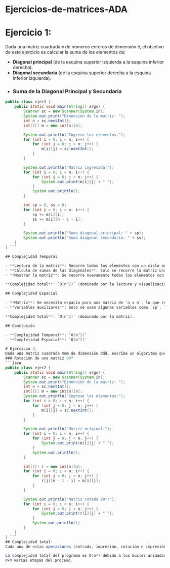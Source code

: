 # Ejercicios-de-matrices-ADA
# Ejercicio 1: 

Dada una matriz cuadrada `m` de números enteros de dimensión `d`, el objetivo de este ejercicio es calcular la suma de los elementos de:

- **Diagonal principal** (de la esquina superior izquierda a la esquina inferior derecha).
- **Diagonal secundaria** (de la esquina superior derecha a la esquina inferior izquierda).
- ### Suma de la Diagonal Principal y Secundaria
```Java
public class ejer1 {
    public static void main(String[] args) {
        Scanner sc = new Scanner(System.in);
        System.out.print("Dimension de la matriz: ");
        int n = sc.nextInt();
        int[][] m = new int[n][n];

        System.out.println("Ingrese los elementos:");
        for (int i = 0; i < n; i++) {
            for (int j = 0; j < n; j++) {
                m[i][j] = sc.nextInt();
            }
        }

        System.out.println("Matriz ingresada:");
        for (int i = 0; i < n; i++) {
            for (int j = 0; j < n; j++) {
                System.out.print(m[i][j] + " ");
            }
            System.out.println();
        }

        int sp = 0, ss = 0;
        for (int i = 0; i < n; i++) {
            sp += m[i][i];          
            ss += m[i][n - 1 - i];  
        }

        System.out.println("Suma diagonal principal: " + sp);
        System.out.println("Suma diagonal secundaria: " + ss);
    }
} ```

## Complejidad Temporal

- **Lectura de la matriz**: Recorre todos los elementos con un ciclo anidado, por lo que la complejidad es `O(n^2)`.
- **Cálculo de sumas de las diagonales**: Solo se recorre la matriz una vez, con complejidad `O(n)`.
- **Mostrar la matriz**: Se recorre nuevamente todos los elementos con complejidad `O(n^2)`.

**Complejidad total**: `O(n^2)` (dominado por la lectura y visualización de la matriz).

## Complejidad Espacial

- **Matriz**: Se necesita espacio para una matriz de `n x n`, lo que requiere `O(n^2)` de espacio.
- **Variables auxiliares**: Solo se usan algunas variables como `sp`, `ss`, `i`, `j`, lo cual es `O(1)`.

**Complejidad total**: `O(n^2)` (dominado por la matriz).

## Conclusión

- **Complejidad Temporal**: `O(n^2)`
- **Complejidad Espacial**: `O(n^2)`

# Ejercicio 2: 
Dada una matriz cuadrada mmm de dimensión ddd, escribe un algoritmo que permita rotar la matriz 90° en el sentido de las agujas del reloj. 
### Rotación de una matriz 90°
```Java
public class ejer2 {
    public static void main(String[] args) {
        Scanner sc = new Scanner(System.in);
        System.out.print("Dimensión de la matriz: ");
        int n = sc.nextInt();
        int[][] m = new int[n][n];
        System.out.println("Ingrese los elementos:");
        for (int i = 0; i < n; i++) {
            for (int j = 0; j < n; j++) {
                m[i][j] = sc.nextInt();
            }
        }

        System.out.println("Matriz original:");
        for (int i = 0; i < n; i++) {
            for (int j = 0; j < n; j++) {
                System.out.print(m[i][j] + " ");
            }
            System.out.println();
        }

        int[][] r = new int[n][n];
        for (int i = 0; i < n; i++) {
            for (int j = 0; j < n; j++) {
                r[j][n - 1 - i] = m[i][j];
            }
        }

        System.out.println("Matriz rotada 90°:");
        for (int i = 0; i < n; i++) {
            for (int j = 0; j < n; j++) {
                System.out.print(r[i][j] + " ");
            }
            System.out.println();
        }
    }
} ```
## Complejidad total:
Cada una de estas operaciones (entrada, impresión, rotación e impresión) tiene una complejidad de O(n²). Dado que no hay operaciones anidadas dentro de cada bloque (los bucles están secuenciales), la complejidad total sigue siendo O(n²), ya que cada operación individual tiene la misma complejidad.

La complejidad total del programa es O(n²) debido a los bucles anidados que recorren la matriz de 
𝑛×𝑛 varias etapas del proceso.

